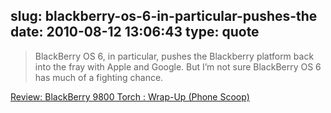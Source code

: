 slug: blackberry-os-6-in-particular-pushes-the
date: 2010-08-12 13:06:43
type: quote
---

> BlackBerry OS 6, in particular, pushes the Blackberry platform back into the fray with Apple and Google. But I’m not sure BlackBerry OS 6 has much of a fighting chance.

[Review: BlackBerry 9800 Torch : Wrap-Up (Phone Scoop)](http://www.phonescoop.com/articles/article.php?a=401&p=2976)
